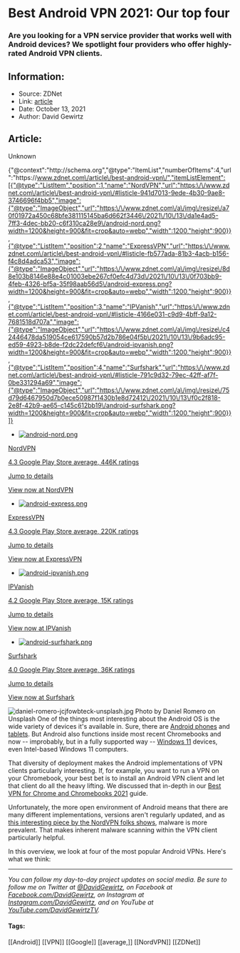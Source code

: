 # Best Android VPN 2021: Our top four
### Are you looking for a VPN service provider that works well with Android devices? We spotlight four providers who offer highly-rated Android VPN clients.

## Information:
+ Source: ZDNet
+ Link: [article](https://www.zdnet.com/article/best-android-vpn/)
+ Date: October 13, 2021
+ Author: David Gewirtz


## Article:
Unknown


{"@context":"http:\/\/schema.org","@type":"ItemList","numberOfItems":4,"url":"https:\/\/www.zdnet.com\/article\/best-android-vpn\/","itemListElement":[{"@type":"ListItem","position":1,"name":"NordVPN","url":"https:\/\/www.zdnet.com\/article\/best-android-vpn\/#listicle-941d7013-9ede-4b30-9ae8-3746696f4bb5","image":{"@type":"ImageObject","url":"https:\/\/www.zdnet.com\/a\/img\/resize\/a70f01972a450c68bfe381115145ba6d662f3446\/2021\/10\/13\/da1e4ad5-7ff3-4dec-bb20-c6f310ca28e9\/android-nord.png?width=1200&height=900&fit=crop&auto=webp","width":1200,"height":900}},{"@type":"ListItem","position":2,"name":"ExpressVPN","url":"https:\/\/www.zdnet.com\/article\/best-android-vpn\/#listicle-fb577ada-81b3-4acb-b156-f4c8d4adca53","image":{"@type":"ImageObject","url":"https:\/\/www.zdnet.com\/a\/img\/resize\/8d8e103b8146e88e4c01003ebe267cf0efc4d73d\/2021\/10\/13\/0f703bb9-4feb-4326-bf5a-35f98aab56d5\/android-express.png?width=1200&height=900&fit=crop&auto=webp","width":1200,"height":900}},{"@type":"ListItem","position":3,"name":"IPVanish","url":"https:\/\/www.zdnet.com\/article\/best-android-vpn\/#listicle-4166e031-c9d9-4bff-9a12-7681518d707a","image":{"@type":"ImageObject","url":"https:\/\/www.zdnet.com\/a\/img\/resize\/c42446478da519054ce617590b57d2b786e04f5b\/2021\/10\/13\/9b6adc95-ed59-4923-b8de-f2dc22defcf6\/android-ipvanish.png?width=1200&height=900&fit=crop&auto=webp","width":1200,"height":900}},{"@type":"ListItem","position":4,"name":"Surfshark","url":"https:\/\/www.zdnet.com\/article\/best-android-vpn\/#listicle-791c9d32-79ec-42ff-af7f-0be331294a69","image":{"@type":"ImageObject","url":"https:\/\/www.zdnet.com\/a\/img\/resize\/75d79d6467950d7b0ece50987f1430b1e8d72412\/2021\/10\/13\/f0c2f818-2e8f-42b9-ae65-c145c612bb19\/android-surfshark.png?width=1200&height=900&fit=crop&auto=webp","width":1200,"height":900}}]}

* [![android-nord.png](https://www.zdnet.com/a/img/resize/1111f483607a47c6a27d345550ed3be55976241f/2021/10/13/da1e4ad5-7ff3-4dec-bb20-c6f310ca28e9/android-nord.png?width=70&height=70&fit=crop&auto=webp)](https://go.nordvpn.net/aff_c?offer_id=378&aff_id=307&source=zdnet&aff_sub=zd-__COM_CLICK_ID__-dtp&aff_sub2=bestvpnchrome2021)


[NordVPN](https://go.nordvpn.net/aff_c?offer_id=378&aff_id=307&source=zdnet&aff_sub=zd-__COM_CLICK_ID__-dtp&aff_sub2=bestvpnchrome2021) 


[4.3 Google Play Store average, 446K ratings](https://go.nordvpn.net/aff_c?offer_id=378&aff_id=307&source=zdnet&aff_sub=zd-__COM_CLICK_ID__-dtp&aff_sub2=bestvpnchrome2021) 

[Jump to details](#listicle-941d7013-9ede-4b30-9ae8-3746696f4bb5) 

[View now at NordVPN](https://go.nordvpn.net/aff_c?offer_id=378&aff_id=307&source=zdnet&aff_sub=zd-__COM_CLICK_ID__-dtp&aff_sub2=bestvpnchrome2021) 
* [![android-express.png](https://www.zdnet.com/a/img/resize/699c4c7e0291f7af1e326129d75cfd9003586643/2021/10/13/0f703bb9-4feb-4326-bf5a-35f98aab56d5/android-express.png?width=70&height=70&fit=crop&auto=webp)](https://xvctlink.com?offer=3monthsfree&a_fid=zdnet&&aff_sub=zd-__COM_CLICK_ID__-dtp&aff_sub2=bestvpnchrome2021)


[ExpressVPN](https://xvctlink.com?offer=3monthsfree&a_fid=zdnet&&aff_sub=zd-__COM_CLICK_ID__-dtp&aff_sub2=bestvpnchrome2021) 


[4.3 Google Play Store average, 220K ratings](https://xvctlink.com?offer=3monthsfree&a_fid=zdnet&&aff_sub=zd-__COM_CLICK_ID__-dtp&aff_sub2=bestvpnchrome2021) 

[Jump to details](#listicle-fb577ada-81b3-4acb-b156-f4c8d4adca53) 

[View now at ExpressVPN](https://xvctlink.com?offer=3monthsfree&a_fid=zdnet&&aff_sub=zd-__COM_CLICK_ID__-dtp&aff_sub2=bestvpnchrome2021) 
* [![android-ipvanish.png](https://www.zdnet.com/a/img/resize/b915e5b3e3642d5b72c84aca3f50604a997de50f/2021/10/13/9b6adc95-ed59-4923-b8de-f2dc22defcf6/android-ipvanish.png?width=70&height=70&fit=crop&auto=webp)](https://www.anrdoezrs.net/click-9041660-14542878?sid=zd-__COM_CLICK_ID__-dtp?sid2=bestvpnchrome2021)


[IPVanish](https://www.anrdoezrs.net/click-9041660-14542878?sid=zd-__COM_CLICK_ID__-dtp?sid2=bestvpnchrome2021) 


[4.2 Google Play Store average, 15K ratings](https://www.anrdoezrs.net/click-9041660-14542878?sid=zd-__COM_CLICK_ID__-dtp?sid2=bestvpnchrome2021) 

[Jump to details](#listicle-4166e031-c9d9-4bff-9a12-7681518d707a) 

[View now at IPVanish](https://www.anrdoezrs.net/click-9041660-14542878?sid=zd-__COM_CLICK_ID__-dtp?sid2=bestvpnchrome2021) 
* [![android-surfshark.png](https://www.zdnet.com/a/img/resize/3d4e4946c5d842ba72c942d9b9c93fe4bc8f796c/2021/10/13/f0c2f818-2e8f-42b9-ae65-c145c612bb19/android-surfshark.png?width=70&height=70&fit=crop&auto=webp)](https://get.surfshark.net/aff_c?offer_id=50&aff_id=1511&source=zdnet&aff_sub=zd-__COM_CLICK_ID__-dtp&aff_sub2=bestvpnchrome2021)


[Surfshark](https://get.surfshark.net/aff_c?offer_id=50&aff_id=1511&source=zdnet&aff_sub=zd-__COM_CLICK_ID__-dtp&aff_sub2=bestvpnchrome2021) 


[4.0 Google Play Store average, 36K ratings](https://get.surfshark.net/aff_c?offer_id=50&aff_id=1511&source=zdnet&aff_sub=zd-__COM_CLICK_ID__-dtp&aff_sub2=bestvpnchrome2021) 

[Jump to details](#listicle-791c9d32-79ec-42ff-af7f-0be331294a69) 

[View now at Surfshark](https://get.surfshark.net/aff_c?offer_id=50&aff_id=1511&source=zdnet&aff_sub=zd-__COM_CLICK_ID__-dtp&aff_sub2=bestvpnchrome2021) 


![daniel-romero-jcjfowbteck-unsplash.jpg](https://www.zdnet.com/a/img/resize/39be9fa18a41085e1a297e556f1eaf39162c3fa9/2021/10/13/49bd37d2-052e-49f2-a3c8-2ebf8ced2871/daniel-romero-jcjfowbteck-unsplash.jpg?width=1200&fit=bounds&auto=webp)
 Photo by Daniel Romero on Unsplash
 One of the things most interesting about the Android OS is the wide variety of devices it's available in. Sure, there are [Android phones](https://www.zdnet.com/article/best-android-phone/) and [tablets](https://www.zdnet.com/article/best-android-tablet/). But Android also functions inside most recent Chromebooks and now -- improbably, but in a fully supported way -- [Windows 11](https://www.zdnet.com/article/windows-11-faq-heres-everything-you-need-to-know/) devices, even Intel-based Windows 11 computers. 

That diversity of deployment makes the Android implementations of VPN clients particularly interesting. If, for example, you want to run a VPN on your Chromebook, your best bet is to install an Android VPN client and let that client do all the heavy lifting. We discussed that in-depth in our [Best VPN for Chrome and Chromebooks 2021](https://www.zdnet.com/article/best-vpn-for-chrome/) guide. 

Unfortunately, the more open environment of Android means that there are many different implementations, versions aren't regularly updated, and as [this interesting piece by the NordVPN folks shows](https://nordvpn.com/blog/ios-vs-android-security/), malware is more prevalent. That makes inherent malware scanning within the VPN client particularly helpful. 

In this overview, we look at four of the most popular Android VPNs. Here's what we think: 



---

*You can follow my day-to-day project updates on social media. Be sure to follow me on Twitter at [@DavidGewirtz](https://twitter.com/davidgewirtz), on Facebook at [Facebook.com/DavidGewirtz](https://www.facebook.com/davidgewirtz), on Instagram at [Instagram.com/DavidGewirtz](https://www.instagram.com/DavidGewirtz/), and on YouTube at [YouTube.com/DavidGewirtzTV](https://www.youtube.com/user/DavidGewirtzTV).*





#### Tags:
[[Android]] [[VPN]] [[Google]] [[average,]] [[NordVPN]] [[ZDNet]]
